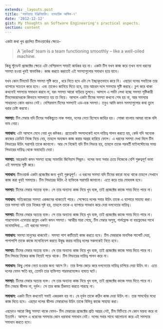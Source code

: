 ```yaml
---
extends: _layouts.post
title: 'সফটয়্যার ইঞ্জিনিয়ারিং: ব্যবহারিক আঙ্গিক-৭'
date: '2012-12-12'
gist: My thoughts on Software Engineering's practical aspects.
section: content
---
```


একটা কথা খুব প্রচলিত টিমওয়ার্কের ক্ষেত্রে-

> A 'jelled' team is a team functioning smoothly – like a well-oiled machine.

কিন্তু স্টুডেন্ট প্রজেক্টের ক্ষেত্রে এটা বেশিরভাগ সময়ই কার্যকর হয় না। একটা টিম যখন কাজ করে তখন নানা ধরনের সমস্যা হওয়া খুবই স্বাভাবিক। কাজ করতে করতেই এই সমস্যাগুলোর সমাধান হয়ে যাবে।

যখন কোন টিমমেট টিমে সমস্যা সৃষ্টি করে , ধরে নিতে হবে এটা সে ইচ্ছাকৃতভাবে করে নি। এছাড়া দলের সবাইকে তার ব্যাপারে সচেতন করে হবে। এবং তাকেও জানিয়ে দিতে হবে, তার আচরন দলে সমস্যার সৃষ্টি করছে। চুপ করে থাকা কখনোই সমস্যার সমাধান করবে না, বরং সমস্যা আরো বাড়িয়ে তুলবে। আসলে এ পর্বটা লেখা হচ্ছে সমস্যা সৃষ্টিকারী টিমমেম্বারদেরকে কিভাবে সামলাতে হয় তা নিয়ে। আসলে একটা টিমের সমস্যা কখনো শেষ হয় না, আর সমস্যার সাধারনত কোন ধরনও নেই। বেশিরভাগ টিমের সমস্যাই এড-হক সমস্যা। তবুও আমি কমন সমস্যাগুলোর কথা তুলে ধরার চেষ্টা করবো।

**সমস্যা:** টিম মেম্বার যদি টিমের সবকিছুতে নাক গলায়, দলের নেতা হিসেবে জাহির হয়। সোজা বাংলায় আমরা যাকে বলি ভাব নেয়া।

**সমাধান:** এটা আসলে মেনে নেয়া খুব কষ্টকর। প্রত্যেকটা সদস্যদকেই দলে দায়িত্ব পালন করতে হয়, কেউ যদি অন্যেক কাজের ক্রেডিট নিজে নিয়ে নেয়, তাহলে অন্যজন কাজ করার আগ্রহ হারিয়ে ফেলে। এ ধরনের সমস্যা দেখা দিলে টিম লিডারের উচিৎ সরাসরি তাকে জানানো। আর সে নিজেই যদি টিম লিডার হয়, তাহলে তাকে পরবর্তী মাইলস্টোনের সময় লিডারের দায়িত্ব থেকে অব্যাহতি দেয়া।

**সমস্যা:** আরেকটা কমন সমস্যা হচ্ছে সাফারিং জিনিয়াস সিন্ড্রম। দলের অন্য সবার চেয়ে নিজেকে বেশি গুরুত্বপূর্ণ ভাবা এই সমস্যার সৃষ্টি করে।

**সমাধান:** টিমওয়ার্ক একটা প্রজেক্টের জন্য খুবই গুরুত্বপূর্ণ। এ ধরনের সমস্যা যদি টিমের কারো মধ্যে থাকে তাহলে সেখানে কাজ করা খুবই সমস্যার। টিম লিডারের উচিৎ ঐ ব্যক্তিকে সরাসরি জানানো। এতে করে তার মোহভঙ্গ হবে।

**সমস্যা:** টিমের মেম্বার অত্যন্ত ব্যস্ত। সে তার অন্যান্য কাজ নিয়ে খুব ব্যস্ত, তাই প্রজেক্টের কাজে সময় দিতে পারে না।

**সমাধান:** সত্যিকারের সমস্যা একজনের থাকতেই পারে। সেক্ষেত্রে দলের সবার উচিৎ তাকে এ ব্যাপারে সাহায্য করা। তার সমস্যা যদি তার নিজের সৃষ্ট হয়, তাহলে তাকে এ ব্যাপারে সাবধান করে দেয়া দলনেতার দায়িত্ব।

**সমস্যা:** টিমের মেম্বার অত্যন্ত ব্যস্ত। সে তার অন্যান্য কাজ নিয়ে খুব ব্যস্ত, তাই প্রজেক্টের কাজে সময় দিতে পারে না। পারসোনাল এফেয়ার প্রব্লেম একটা কমন সমস্যা। আত্মীয় মারা গেছে, টিম মেম্বার অসুস্থ, গার্লফ্রেন্ড বা বয়ফ্রেন্ডের সাথে মনোমালিন্য... এই ধরনের সমস্যা।

**সমাধান:** সমস্যা মানুষের থাকবেই। সমস্যা পাশ কাটিয়েই কাজ করতে হবে। টিম মেম্বারকে মানসিক সাপোর্ট দেয়া, পাশাপাশি তাকে কাজে মনোনিবেশ করতে উদ্বুদ্ধ করার দায়িত্ব দলের সকলকেই নিতে হবে।

**সমস্যা:** টিমের মেম্বার অত্যন্ত ব্যস্ত। সে তার অন্যান্য কাজ নিয়ে খুব ব্যস্ত, তাই প্রজেক্টের কাজে সময় দিতে পারে না। টিম লিডার নিজের কাজ নিয়েই পড়ে থাকে। টিম লিডারের দায়িত্ব পালন করে না।

**সমাধান:** কিছু লোক নেতা হওয়ার জন্য আসে নি। তার উপর জোড় করে দলনেতার দায়িত্ব চাপিয়ে দেয়া উচিৎ না। এতে দলের যেমন ক্ষতি হয়, তেমনি তার ব্যক্তিগত পারফরমেন্সেও ব্যঘাত ঘটে।

**সমস্যা:** টিমের মেম্বার অত্যন্ত ব্যস্ত। সে তার অন্যান্য কাজ নিয়ে খুব ব্যস্ত, তাই প্রজেক্টের কাজে সময় দিতে পারে না। টিম মেম্বার স্কীলড না, দূর্বল। সে তার কাজ ঠিকমত করতে পারছে না।

**সমাধান:** একটা টিমে কখনোই সবাই একরকম হয় না। যে দূর্বল তাকে কঠিন কাজ দেয়া উচিৎ না। তার সামর্থ্যের মধ্যে কাজ দিতে হবে। এছাড়া দলের স্কীলড মেম্বারদের উচিৎ তাকে বিভিন্ন কাজে সাহায্য করা।

এছাড়াও আরো কিছু সমস্যা থাকে যেমন- টিম মেম্বারের প্রজেক্টের প্রতি আগ্রহ নেই, টিম মিটিংয়ে সে কোন মন্তব্য করে না ইত্যাদি। আসলে এ ধরেনের সমস্যার কোন ধরাবাধা সমাধান নেই। দলের সবার সাথে আলোচনা করে এই সমস্যার সমাধান করতে হবে।
